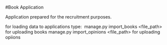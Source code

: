 #Book Application 

Application prepared for the recruitment purposes.


for loading data to applications type:
‪	manage.py import_books <file_path> for uploading books
	manage.py import_opinions ‪<file_path> for uploading opiions

